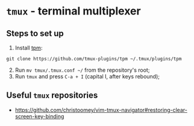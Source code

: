 # `tmux` - terminal multiplexer

## Steps to set up

1. Install [tpm](https://github.com/tmux-plugins/tpm):

```shell
git clone https://github.com/tmux-plugins/tpm ~/.tmux/plugins/tpm
```

2. Run `mv tmux/.tmux.conf ~/` from the repository's root;   
3. Run `tmux` and press `C-a + I` (capital I, after keys rebound);

## Useful `tmux` repositories

- https://github.com/christoomey/vim-tmux-navigator#restoring-clear-screen-key-binding
